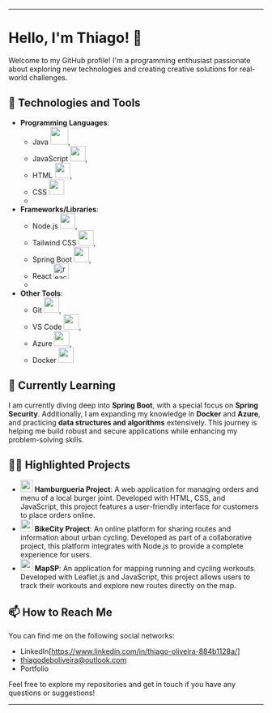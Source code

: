 

---

# Hello, I'm Thiago! 👋

Welcome to my GitHub profile! I'm a programming enthusiast passionate about exploring new technologies and creating creative solutions for real-world challenges.

## 🔧 Technologies and Tools

- **Programming Languages**:
   - Java <img src="https://img.icons8.com/fluency/48/java-coffee-cup-logo.png" width="35" heigh="35"/>,
   - JavaScript <img src="https://img.icons8.com/color/48/000000/javascript.png" width="30" height="30"/>, 
   - HTML <img src="https://img.icons8.com/color/48/000000/html-5.png" width="30" height="30"/>,
   - CSS  <img src="https://img.icons8.com/color/48/000000/css3.png" width="30" height="30"/>
   - 
- **Frameworks/Libraries**:
   - Node.js <img src="https://cdn.jsdelivr.net/gh/devicons/devicon@latest/icons/nodejs/nodejs-original.svg" width="30" heigh="30" />,
   - Tailwind CSS <img src="https://cdn.jsdelivr.net/gh/devicons/devicon@latest/icons/tailwindcss/tailwindcss-original.svg" width="30" height="30"/>,
   - Spring Boot <img src="https://img.icons8.com/color/48/spring-logo.png" width="30" height="30"/>,
   - React <img src="https://img.icons8.com/offices/40/react.png" alt="react" width="30" height="30"/>
   - 
- **Other Tools**: 
   - Git <img src="https://img.icons8.com/color/48/000000/git.png" width="30" height="30"/>,
   - VS Code <img src="https://img.icons8.com/color/48/000000/visual-studio-code-2019.png" width="30" height="30"/>,
   - Azure <img src="https://cdn.jsdelivr.net/gh/devicons/devicon@latest/icons/azure/azure-original.svg" width="30" height="30"/>,
   - Docker <img src="https://img.icons8.com/color/48/000000/docker.png" width="30" height="30"/>

## 🌱 Currently Learning

I am currently diving deep into **Spring Boot**, with a special focus on **Spring Security**. Additionally, I am expanding my knowledge in **Docker** and **Azure**, and practicing **data structures and algorithms** extensively. This journey is helping me build robust and secure applications while enhancing my problem-solving skills.

## 👨‍💻 Highlighted Projects

- <img src="https://img.icons8.com/dusk/64/000000/hamburger.png" width="24"/> **Hamburgueria Project**: A web application for managing orders and menu of a local burger joint. Developed with HTML, CSS, and JavaScript, this project features a user-friendly interface for customers to place orders online.
- <img src="https://img.icons8.com/dusk/64/000000/bicycle.png" width="24"/> **BikeCity Project**: An online platform for sharing routes and information about urban cycling. Developed as part of a collaborative project, this platform integrates with Node.js to provide a complete experience for users.
- <img src="https://img.icons8.com/dusk/64/000000/map-pin.png" width="24"/> **MapSP**: An application for mapping running and cycling workouts. Developed with Leaflet.js and JavaScript, this project allows users to track their workouts and explore new routes directly on the map.

## 📫 How to Reach Me

You can find me on the following social networks:

- LinkedIn[https://www.linkedin.com/in/thiago-oliveira-884b1128a/]
- thiagodeboliveira@outlook.com
- Portfolio

Feel free to explore my repositories and get in touch if you have any questions or suggestions!

---

